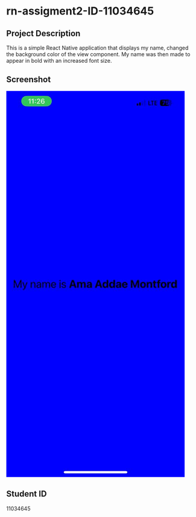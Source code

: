 # rn-assigment2-ID-11034645

## Project Description
This is a simple React Native application that displays my name, changed the background color of the view component. My name was then made to appear in bold with an increased font size.

## Screenshot
![Screenshot of the app](screenshot.jpg)

## Student ID
11034645
